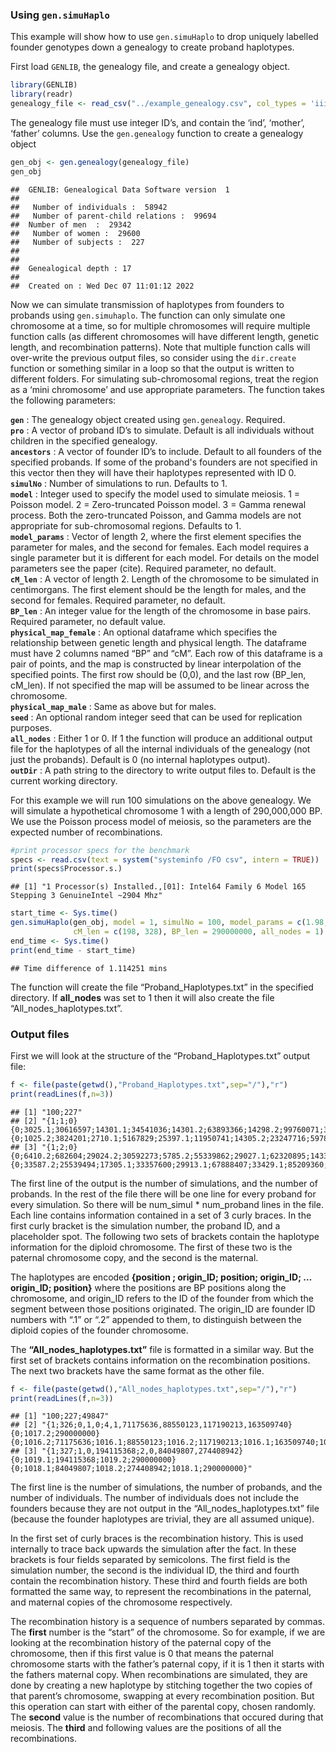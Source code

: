 
### Using `gen.simuHaplo`

This example will show how to use `gen.simuHaplo` to drop uniquely
labelled founder genotypes down a genealogy to create proband
haplotypes.

First load `GENLIB`, the genealogy file, and create a genealogy object.

``` r
library(GENLIB)
library(readr)
genealogy_file <- read_csv("../example_genealogy.csv", col_types = 'iiii')
```

The genealogy file must use integer ID’s, and contain the ‘ind’,
‘mother’, ‘father’ columns. Use the `gen.genealogy` function to create a
genealogy object

``` r
gen_obj <- gen.genealogy(genealogy_file)
gen_obj
```

    ##  GENLIB: Genealogical Data Software version  1 
    ## 
    ##   Number of individuals :  58942 
    ##   Number of parent-child relations :  99694 
    ##  Number of men  :  29342 
    ##   Number of women :  29600 
    ##   Number of subjects :  227 
    ## 
    ## 
    ##  Genealogical depth : 17
    ## 
    ##  Created on : Wed Dec 07 11:01:12 2022

Now we can simulate transmission of haplotypes from founders to probands
using `gen.simuhaplo`. The function can only simulate one chromosome at
a time, so for multiple chromosomes will require multiple function calls
(as different chromosomes will have different length, genetic length,
and recombination patterns). Note that multiple function calls will
over-write the previous output files, so consider using the `dir.create`
function or something similar in a loop so that the output is written to
different folders. For simulating sub-chromosomal regions, treat the
region as a ‘mini chromosome’ and use appropriate parameters. The
function takes the following parameters:

**`gen`** : The genealogy object created using `gen.genealogy`. Required.  
**`pro`** : A vector of proband ID’s to simulate. Default is all individuals
without children in the specified genealogy.  
**`ancestors`** : A vector of founder ID’s to include. Default 
to all founders of the specified probands. If some of the proband's
founders are not specified in this vector then they will have their
haplotypes represented with ID 0.  
**`simulNo`** : Number of simulations to run. Defaults to 1.  
**`model`** : Integer used to specify the model used to simulate meiosis.
1 = Poisson model. 2 = Zero-truncated Poisson model. 3 = Gamma renewal
process. Both the zero-truncated Poisson, and Gamma models are not
appropriate for sub-chromosomal regions. Defaults to 1.  
**`model_params`** : Vector of length 2, where the first element specifies the
parameter for males, and the second for females. Each model requires a single
parameter but it is different for each model. For details on the model parameters
see the paper (cite). Required parameter, no default.  
**`cM_len`** : A vector of length 2. Length of the chromosome to be
simulated in centimorgans. The first element should be the length for
males, and the second for females. Required parameter, no default.  
**`BP_len`** : An integer value for the length of the chromosome in base
pairs. Required parameter, no default value.    
**`physical_map_female`** : An optional dataframe which specifies the relationship between
genetic length and physical length. The dataframe must have 2 columns
named “BP” and “cM”. Each row of this dataframe is a pair of points, and the map is
constructed by linear interpolation of the specified points. The first
row should be (0,0), and the last row (BP_len, cM_len). If not specified
the map will be assumed to be linear across the chromosome.  
**`physical_map_male`** : Same as above but for males.  
**`seed`** : An optional random integer seed that can be used for replication purposes.   
**`all_nodes`** : Either 1 or 0. If 1 the function will produce an
additional output file for the haplotypes of all the internal
individuals of the genealogy (not just the probands). Default is 0 (no internal haplotypes output).    
**`outDir`** : A path string to the directory to write output files to. Default is the current
working directory.

For this example we will run 100 simulations on the above genealogy. We
will simulate a hypothetical chromosome 1 with a length of 290,000,000
BP. We use the Poisson process model of meiosis, so the parameters are
the expected number of recombinations.

``` r
#print processor specs for the benchmark
specs <- read.csv(text = system("systeminfo /FO csv", intern = TRUE))
print(specs$Processor.s.)
```

    ## [1] "1 Processor(s) Installed.,[01]: Intel64 Family 6 Model 165 Stepping 3 GenuineIntel ~2904 Mhz"

``` r
start_time <- Sys.time()
gen.simuHaplo(gen_obj, model = 1, simulNo = 100, model_params = c(1.98, 3.28), 
              cM_len = c(198, 328), BP_len = 290000000, all_nodes = 1)
end_time <- Sys.time()
print(end_time - start_time)
```

    ## Time difference of 1.114251 mins

The function will create the file “Proband_Haplotypes.txt” in the
specified directory. If **all_nodes** was set to 1 then it will also
create the file “All_nodes_haplotypes.txt”.

### Output files

First we will look at the structure of the “Proband_Haplotypes.txt”
output file:

``` r
f <- file(paste(getwd(),"Proband_Haplotypes.txt",sep="/"),"r")
print(readLines(f,n=3))
```

    ## [1] "100;227"                                                                                                                                                                                                                                                                                                                                                                                                                                                                                                                                                                                                                                                                                                                                                                                                                                                                                                                                                                                                                                                                                                                                                                                                                                                                                                                                     
    ## [2] "{1;1;0}{0;3025.1;30616597;14301.1;34541036;14301.2;63893366;14298.2;99760071;33673.2;118644715;33673.1;125298348;44766.2;142428525;13592.1;145532117;33673.1;151882042;40595.2;164731238;40575.1;172690859;40575.2;189046528;40575.1;201917179;6023.1;211331071;1037.1;214368507;1040.2;214881050;8012.2;220298080;8011.1;226297983;8011.2;238498257;1040.2;239730179;40595.2;240374735;3025.2;240382486;40595.2;244143132;40575.1;255043550;40595.2;258038121;39067.2;265522069;33009.2;268147599;40595.2;290000000}{0;1025.2;3824201;2710.1;5167829;25397.1;11950741;14305.2;23247716;5978.2;37596722;35659.1;38992543;1084.2;42601986;33673.1;56731610;33673.2;94527849;57624.1;111663110;2928.1;113422872;57624.1;116281766;2928.1;116582891;1084.2;133833596;1082.2;134432004;6228.2;135269211;6228.1;136180957;6229.2;137167420;1082.2;147858715;6229.2;149072779;2928.2;151809477;2929.2;154083167;7413.2;154636496;31415.1;167237008;6075.1;185557240;2528.1;207481426;5790.1;211236267;2528.1;213299054;7321.1;215762193;5790.1;224941897;14413.1;225932513;13845.1;226706675;20172.2;228265312;20210.1;234384167;20210.2;235860700;1038.1;239510975;1038.2;244605147;1022.1;247761557;20210.2;252336128;7415.1;269025112;13843.2;276743254;20210.2;279080146;14412.1;280333452;1026.1;282444517;1027.2;285197015;2555.2;290000000}"
    ## [3] "{1;2;0}{0;6410.2;682604;29024.2;30592273;5785.2;55339862;29027.1;62320895;14331.1;76333132;14330.2;79800317;8407.1;91419917;8044.1;92645434;8612.1;119555872;63929.1;122881428;63929.2;136948228;64293.2;142140700;64293.1;152751488;64284.1;153600371;54735.1;194210518;2871.2;231118111;64293.1;290000000}{0;33587.2;25539494;17305.1;33357600;29913.1;67888407;33429.1;85209360;33428.1;93038230;33429.1;97632249;19858.1;109701027;16750.2;109722112;6171.1;125230871;46227.2;153849828;18852.2;183004681;18852.1;188959471;6954.1;195757578;15018.1;205511134;14643.1;215223415;13268.1;227425403;15019.2;228248406;6171.2;234954443;6171.1;238641904;7776.2;254410574;7776.1;254740193;7196.2;268999215;17625.2;273073292;17625.1;282772551;15018.1;290000000}"

The first line of the output is the number of simulations, and the
number of probands. In the rest of the file there will be one line for
every proband for every simulation. So there will be num_simul \*
num_proband lines in the file. Each line contains information contained
in a set of 3 curly braces. In the first curly bracket is the simulation
number, the proband ID, and a placeholder spot. The following two sets
of brackets contain the haplotype information for the diploid
chromosome. The first of these two is the paternal chromosome copy, and
the second is the maternal.

The haplotypes are encoded **{position ; origin_ID; position; origin_ID;
… origin_ID; position}** where the positions are BP positions along the
chromosome, and origin_ID refers to the ID of the founder from which the
segment between those positions originated. The origin_ID are founder ID
numbers with “.1” or “.2” appended to them, to distinguish between the
diploid copies of the founder chromosome.

The **“All_nodes_haplotypes.txt”** file is formatted in a similar way.
But the first set of brackets contains information on the recombination
positions. The next two brackets have the same format as the other file.

``` r
f <- file(paste(getwd(),"All_nodes_haplotypes.txt",sep="/"),"r")
print(readLines(f,n=3))
```

    ## [1] "100;227;49847"                                                                                                                                                    
    ## [2] "{1;326;0,1,0;4,1,71175636,88550123,117190213,163509740}{0;1017.2;290000000}{0;1016.2;71175636;1016.1;88550123;1016.2;117190213;1016.1;163509740;1016.2;290000000}"
    ## [3] "{1;327;1,0,194115368;2,0,84049807,274408942}{0;1019.1;194115368;1019.2;290000000}{0;1018.1;84049807;1018.2;274408942;1018.1;290000000}"

The first line is the number of simulations, the number of probands, and
the number of individuals. The number of individuals does not include
the founders because they are not output in the
“All_nodes_haplotypes.txt” file (because the founder haplotypes are
trivial, they are all assumed unique).

In the first set of curly braces is the recombination history. This is
used internally to trace back upwards the simulation after the fact. In
these brackets is four fields separated by semicolons. The first field
is the simulation number, the second is the individual ID, the third and
fourth contain the recombination history. These third and fourth fields
are both formatted the same way, to represent the recombinations in the
paternal, and maternal copies of the chromosome respectively.

The recombination history is a sequence of numbers separated by commas.
The **first** number is the “start” of the chromosome. So for example,
if we are looking at the recombination history of the paternal copy of
the chromosome, then if this first value is 0 that means the paternal
chromosome starts with the father’s paternal copy, if it is 1 then it
starts with the fathers maternal copy. When recombinations are
simulated, they are done by creating a new haplotype by stitching
together the two copies of that parent’s chromosome, swapping at every
recombination position. But this operation can start with either of the
parental copy, chosen randomly. The **second** value is the number of
recombinations that occured during that meiosis. The **third** and
following values are the positions of all the recombinations.

